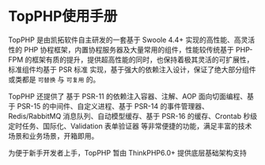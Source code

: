 # TopPHP使用手册

TopPHP 是由凯拓软件自主研发的一套基于 Swoole 4.4+ 实现的高性能、高灵活性的 PHP 协程框架，内置协程服务器及大量常用的组件，性能较传统基于 PHP-FPM 的框架有质的提升，提供超高性能的同时，也保持着极其灵活的可扩展性，标准组件均基于 PSR 标准 实现，基于强大的依赖注入设计，保证了绝大部分组件或类都是 `可替换` 与 `可复用` 的。

TopPHP 还提供了 基于 PSR-11 的依赖注入容器、注解、AOP 面向切面编程、基于 PSR-15 的中间件、自定义进程、基于 PSR-14 的事件管理器、Redis/RabbitMQ 消息队列、自动模型缓存、基于 PSR-16 的缓存、Crontab 秒级定时任务、国际化、Validation 表单验证器 等非常便捷的功能，满足丰富的技术场景和业务场景，开箱即用。

为便于新手开发者上手，TopPHP 暂由 ThinkPHP6.0+ 提供底层基础架构支持